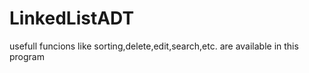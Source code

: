 # LinkedListADT
usefull funcions like sorting,delete,edit,search,etc. are available in this  program
